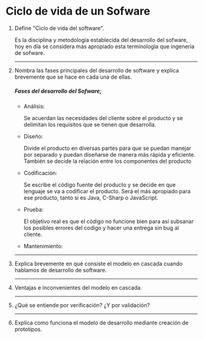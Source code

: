 # Ciclo de vida de un Sofware

1. Define "Ciclo de vida del software".

   Es la disciplina y metodología establecida del desarrollo del sofware, hoy en día se considera más apropiado esta terminología que ingeneria de sofware.

   ------

2. Nombra las fases principales del desarrollo de software y explica brevemente que se hace en cada una de ellas.

   ##### Fases del desarrollo del Sofware;

   - Análisis: 

     Se acuerdan las necesidades del cliente sobre el producto y se delimitan los requisitos que se tienen que desarrolla.

     

   - Diseño:

     Divide el producto en diversas partes para que se puedan manejar por separado y puedan diseñarse de manera más rápida y eficiente. También se decide la relación entre los componentes del producto

   - Codificación:

     Se escribe el código fuente del producto y se decide en que lenguaje se va a codificar el producto. Será el más apropiado para ese producto, tanto si es Java, C-Sharp o JavaScript.

   - Prueba:

     El objetivo real es que el código no funcione bien para así subsanar los posibles errores del codigo y hacer una entrega sin bug al cliente.

   - Mantenimiento:

     

   

   

   ------

3. Explica brevemente en qué consiste el modelo en cascada cuando hablamos de desarrollo de software.

   ------

4. Ventajas e inconvenientes del modelo en cascada.

   ------

5. ¿Qué se entiende por verificación? ¿Y por validación?

   ------

6. Explica como funciona el modelo de desarrollo mediante creación de prototipos.